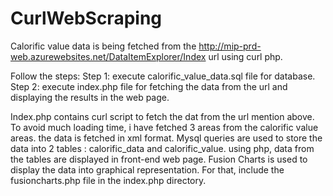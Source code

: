 # CurlWebScraping

Calorific value data is being fetched from the http://mip-prd-web.azurewebsites.net/DataItemExplorer/Index url using curl php.

Follow the steps:
Step 1: execute calorific_value_data.sql file for database.
Step 2: execute index.php file for fetching the data from the url and displaying the results in the web page.

Index.php contains curl script to fetch the dat from the url mention above. To avoid much loading time, i have fetched 3 areas from the calorific value areas.
the data is fetched in xml format.
Mysql queries are used to store the data into 2 tables : calorific_data and calorific_value.
using php, data from the tables are displayed in front-end web page.
Fusion Charts is used to display the data into graphical representation. For that, include the fusioncharts.php file in the index.php directory. 
